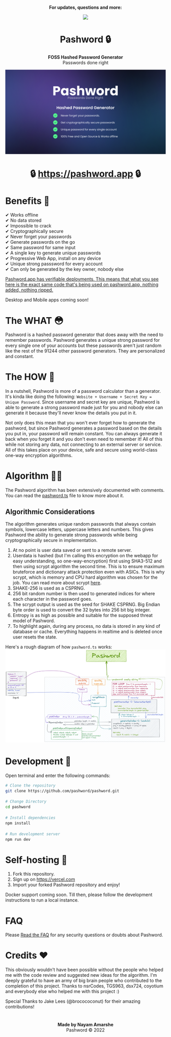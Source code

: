 <div align="center">

**For updates, questions and more:**    

<a href="https://t.me/iamnayam">
<img src="https://user-images.githubusercontent.com/25067102/209297095-a3db856f-b760-40bb-a68e-f3a3086e18c7.png" height="150px" />
</a>
</div>

<div align="center">

# Pashword 🔒
**FOSS Hashed Password Generator**\
Passwords done right

<img src="/public/og-image.png">

# 🔒 https://pashword.app 🔒

</div>

# Benefits 🚀
✔ Works offline\
✔ No data stored\
✔ Impossible to crack\
✔ Cryptographically secure\
✔ Never forget your passwords\
✔ Generate passwords on the go\
✔ Same password for same input\
✔ A single key to generate unique passwords\
✔ Progressive Web App, install on any device\
✔ Unique strong passsword for every account\
✔ Can only be generated by the key owner, nobody else

[Pashword.app has verifiable deployments. This means that what you see here is the exact same code that's being used on pashword.app, nothing added, nothing ripped.](https://github.com/pashword/pashword/deployments/activity_log?environment=Production)

Desktop and Mobile apps coming soon!

# The WHAT 😳
Pashword is a hashed password generator that does away with the need to remember passwords. Pashword generates a unique strong password for every single one of your accounts but these passwords aren't just random like the rest of the 91244 other password generators. They are personalized and constant.

# The HOW 🤔
In a nutshell, Pashword is more of a password calculator than a generator. It's kinda like doing the following: `Website + Username + Secret Key = Unique Password`. Since username and secret key are unique, Pashword is able to generate a strong password made just for you and nobody else can generate it because they'll never know the details you put in it.

Not only does this mean that you won't ever forget how to generate the pashword, but since Pashword generates a password based on the details you put in, your password will remain constant. You can always generate it back when you forget it and you don't even need to remember it! All of this while not storing any data, not connecting to an external server or service. All of this takes place on your device, safe and secure using world-class one-way encryption algorithms.

# Algorithm 👨‍💻
The Pashword algorithm has been extensively documented with comments. You can read the [pashword.ts](https://github.com/pashword/pashword-lib/blob/main/src/helpers/pashword.ts) file to know more about it.

## Algorithmic Considerations
The algorithm generates unique random passwords that always contain symbols, lowercase letters, uppercase letters and numbers. This gives Pashword the ability to generate strong passwords while being cryptographically secure in implementation.

1. At no point is user data saved or sent to a remote server.
2. Userdata is hashed (but I'm calling this encryption on the webapp for easy understanding, so one-way-encryption) first using SHA3-512 and then using scrypt algorithm the second time. This is to ensure maximum bruteforce and dictionary attack protection even with ASICs. This is why scrypt, which is memory and CPU hard algorithm was chosen for the job. You can read more about scrypt [here](https://en.wikipedia.org/wiki/Scrypt).
3. SHAKE-256 is used as a CSPRNG.
4. 256 bit random number is then used to generated indices for where each character in the password goes.
5. The scrypt output is used as the seed for SHAKE CSPRNG. Big Endian byte order is used to convert the 32 bytes into 256 bit big integer.
7. Entropy is as high as possible and suitable for the supposed threat model of Pashword.
8. To highlight again, during any process, no data is stored in any kind of database or cache. Everything happens in realtime and is deleted once user resets the state.

Here's a rough diagram of how `pashword.ts` works:
<img src="/algorithm_illustration.png">

# Development 🧰

Open terminal and enter the following commands:
```bash
# Clone the repository
git clone https://github.com/pashword/pashword.git

# Change Directory
cd pashword

# Install dependencies
npm install

# Run development server
npm run dev
```

# Self-hosting 🤳

1. Fork this repository.
2. Sign up on https://vercel.com
3. Import your forked Pashword repository and enjoy!

Docker support coming soon. Till then, please follow the development instructions to run a local instance.

# FAQ
Please [Read the FAQ](https://pashword.app/#faq) for any security questions or doubts about Pashword.

# Credits ♥

This obviously wouldn't have been possible without the people who helped me with the code review and suggested new ideas for the algorithm. I'm deeply grateful to have an army of big brain people who contributed to the completion of this project. Thanks to nsrCodes, TGS963, dsx724, coyotium and everybody else who helped me with this project :)

Special Thanks to Jake Lees (@brocococonut) for their amazing contributions!

#
<div align="center">

**Made by Nayam Amarshe**\
Pashword © 2022
</div>
